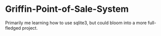 # Griffin-Point-of-Sale-System
Primarily me learning how to use sqlite3, but could bloom into a more full-fledged project.
